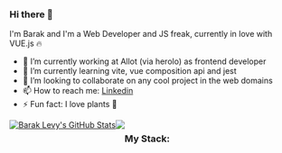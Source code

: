 ### Hi there 👋



I'm Barak and I'm a Web Developer and JS freak, currently in love with VUE.js :fire: 

- 🔭 I’m currently working at Allot (via herolo) as frontend developer 
- 🌱 I’m currently learning vite, vue composition api and jest
- 👯 I’m looking to collaborate on any cool project in the web domains 
- 📫 How to reach me: [Linkedin](https://www.linkedin.com/in/barak-levy-6b45a3150/)
- ⚡ Fun fact: I love plants :palm_tree:


<div style="display:flex;">
<div style="display:flex; flex-direction:row;">
  <a href="https://github.com/MartinHeinz/MartinHeinz" >
  <img align="center" src="https://github-readme-stats.vercel.app/api?username=barakle2401&show_icons=true&line_height=20&count_private=true&theme=dark" alt="Barak Levy's GitHub Stats" />
</a>
<a href="https://github.com/MartinHeinz/MartinHeinz">
  <img align="center" src="https://github-readme-stats.vercel.app/api/top-langs/?username=barakle2401&hide=html,tex&title_color=ffffff&text_color=c9cacc&icon_color=2bbc8a&bg_color=1d1f21&langs_count=5&layout=compact&line_height=50" />
</a>
</div>
  
  ### My Stack:
